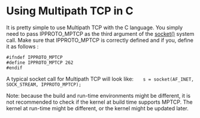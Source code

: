 # Using Multipath TCP in C


It is pretty simple to use Multipath TCP with the C language. You simply need to pass IPPROTO_MPTCP as the third argument of the [socket()](https://www.man7.org/linux/man-pages/man3/socket.3p.html) system call. Make sure that IPPROTO_MPTCP is correctly defined and if you, define it as follows :

```
#ifndef IPPROTO_MPTCP
#define IPPROTO_MPTCP 262
#endif
```

A typical socket call for Multipath TCP will look like: `    s = socket(AF_INET, SOCK_STREAM, IPPROTO_MPTCP); `

Note: because the build and run-time environments might be different, it is not
recommended to check if the kernel at build time supports MPTCP. The kernel at
run-time might be different, or the kernel might be updated later.
